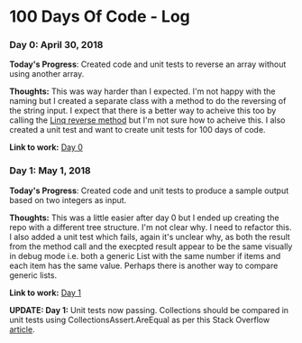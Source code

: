 # 100 Days Of Code - Log

### Day 0: April 30, 2018

**Today's Progress**: Created code and unit tests to reverse an array without using another array.

**Thoughts:** This was way harder than I expected.  I'm not happy with the naming but I created a separate class with a method to do the reversing of the string input.  I expect that there is a better way to acheive this too by calling the [Linq reverse method](https://msdn.microsoft.com/en-us/library/bb358497(v=vs.110).aspx) but I'm not sure how to acheive this.  I also created a unit test and want to create unit tests for 100 days of code.

**Link to work:** [Day 0](https://github.com/mikehowell/100-days-of-code-the-challenges/tree/master/solutions/day0)

### Day 1: May 1, 2018 ###

**Today's Progress**: Created code and unit tests to produce a sample output based on two integers as input.

**Thoughts:** This was a little easier after day 0 but I ended up creating the repo with a different tree structure.  I'm not clear why.  I need to refactor this.  I also added a unit test which fails, again it's unclear why, as both the result from the method call and the execpted result appear to be the same visually in debug mode i.e. both a generic List<int> with the same number if items and each item has the same value.  Perhaps there is another way to compare generic lists.
  
  **Link to work:** [Day 1](https://github.com/mikehowell/100-days-of-code-the-challenges/tree/master/solutions/day1/Day1)
  
  **UPDATE: Day 1:** Unit tests now passing.  Collections should be compared in unit tests using CollectionsAssert.AreEqual as per this Stack Overflow [article](https://stackoverflow.com/questions/11055632/how-to-compare-lists-in-unit-testing).
